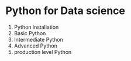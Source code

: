 
# Python for Data science

1. Python installation
2. Basic Python
3. Intermediate Python
4. Advanced Python
5. production level Python


